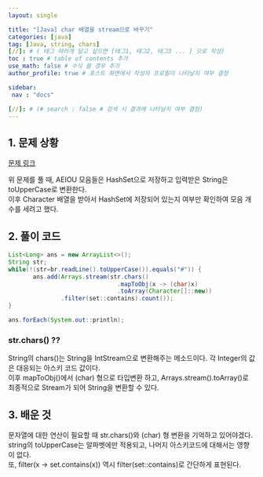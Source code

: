 ```yaml
---
layout: single

title: "[Java] char 배열을 stream으로 바꾸기"
categories: [java]
tag: [Java, string, chars]
[//]: # ( 태그 여러개 달고 싶으면 [태그1, 태그2, 태그3 ... ] 으로 작성)
toc : true # table of contents 추가
use_math: false # 수식 쓸 경우 추가
author_profile: true # 포스트 화면에서 작성자 프로필이 나타날지 여부 결정

sidebar:
 nav : "docs"

[//]: # (# search : false # 검색 시 결과에 나타날지 여부 결정)
---
```


## 1. 문제 상황
[문제 링크](https://www.acmicpc.net/problem/1264)

위 문제를 풀 때, AEIOU 모음들은 HashSet으로 저장하고 입력받은 String은 toUpperCase로 변환한다.<br/>
이후 Character 배열을 받아서 HashSet에 저장되어 있는지 여부만 확인하여 모음 개수를 세려고 했다.


## 2. 풀이 코드
 
 ``` java
 List<Long> ans = new ArrayList<>();
 String str;
 while(!(str=br.readLine().toUpperCase()).equals("#")) {
        ans.add(Arrays.stream(str.chars()
                                .mapToObj(x -> (char)x)
                                .toArray(Character[]::new))
                .filter(set::contains).count());
 }

 ans.forEach(System.out::println);
 ```

### str.chars() ??
 String의 chars()는 String을 IntStream으로 변환해주는 메소드이다. 각 Integer의 값은 대응되는 아스키 코드 값이다.<br/>
 이후 mapToObj()에서 (char) 형으로 타입변환 하고, Arrays.stream().toArray()로 최종적으로 Stream<Character>가 되어 String을 변환할 수 있다.


## 3. 배운 것
 문자열에 대한 연산이 필요할 때 str.chars()와 (char) 형 변환을 기억하고 있어야겠다.<br/>
 string의 toUpperCase는 알파벳에만 적용되고, 나머지 아스키코드에 대해서는 영향이 없다.<br/>
 또, filter(x -> set.contains(x)) 역시 filter(set::contains)로 간단하게 표현된다.

